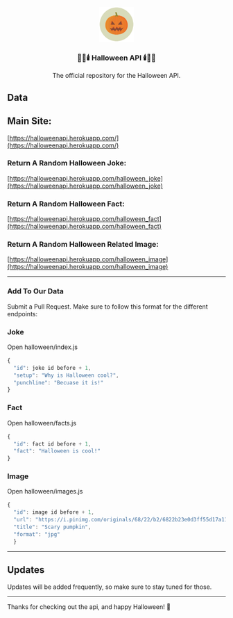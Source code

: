 <p align="center">
  <a href="https://github.com/github_username/repo_name">
    <img src="assets/halloweenAPI.png" alt="Logo" width="80" height="80">
  </a>
  <h3 align="center">🎃👻🕯️ Halloween API 🕯️👻🎃</h3>
  

<p align="center">The official repository for the Halloween API.</p>

## Data

## Main Site:
[https://halloweenapi.herokuapp.com/](https://halloweenapi.herokuapp.com/)

### Return A Random Halloween Joke:
[https://halloweenapi.herokuapp.com/halloween_joke](https://halloweenapi.herokuapp.com/halloween_joke)


### Return A Random Halloween Fact:
[https://halloweenapi.herokuapp.com/halloween_fact](https://halloweenapi.herokuapp.com/halloween_fact)


### Return A Random Halloween Related Image:

[https://halloweenapi.herokuapp.com/halloween_image](https://halloweenapi.herokuapp.com/halloween_image)

***


### Add To Our Data

Submit a Pull Request. Make sure to follow this format for the different endpoints:

### Joke

Open halloween/index.js

```javascript
{
  "id": joke id before + 1,
  "setup": "Why is Halloween cool?",
  "punchline": "Becuase it is!"
}
```

### Fact

Open halloween/facts.js

```javascript
{
  "id": fact id before + 1,
  "fact": "Halloween is cool!"
}
```

### Image

Open halloween/images.js
```javascript
{
  "id": image id before + 1,
  "url": "https://i.pinimg.com/originals/68/22/b2/6822b23e0d3ff55d17a11fef0381a42c.jpg",
  "title": "Scary pumpkin",
  "format": "jpg"
  }
```

***

## Updates

Updates will be added frequently, so make sure to stay tuned for those.

***

Thanks for checking out the api, and happy Halloween! 🎃
